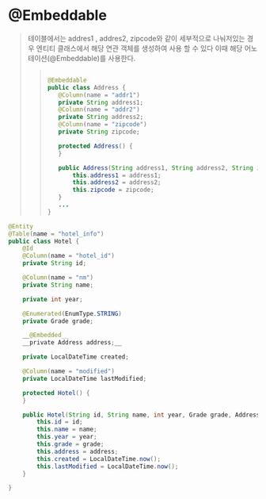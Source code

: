 @Embeddable
=============

> 테이블에서는 addres1 , addres2, zipcode와 같이 세부적으로 나눠저있는 경우
> 엔티티 클래스에서 해당 연관 객체를 생성하여 사용 할 수 있다 이때 해당 어노테이션(@Embeddable)를 사용한다.
> >```java
> >
> >@Embeddable
> >public class Address {
> >    @Column(name = "addr1")
> >    private String address1;
> >    @Column(name = "addr2")
> >    private String address2;
> >    @Column(name = "zipcode")
> >    private String zipcode;
> >
> >    protected Address() {
> >    }
> >
> >    public Address(String address1, String address2, String zipcode) {
> >        this.address1 = address1;
> >        this.address2 = address2;
> >        this.zipcode = zipcode;
> >    }
> >    ...
> >}
> >```




```java
@Entity
@Table(name = "hotel_info")
public class Hotel {
    @Id
    @Column(name = "hotel_id")
    private String id;

    @Column(name = "nm")
    private String name;

    private int year;

    @Enumerated(EnumType.STRING)
    private Grade grade;

    __@Embedded__
    __private Address address;__

    private LocalDateTime created;

    @Column(name = "modified")
    private LocalDateTime lastModified;

    protected Hotel() {
    }

    public Hotel(String id, String name, int year, Grade grade, Address address) {
        this.id = id;
        this.name = name;
        this.year = year;
        this.grade = grade;
        this.address = address;
        this.created = LocalDateTime.now();
        this.lastModified = LocalDateTime.now();
    }

}
```
